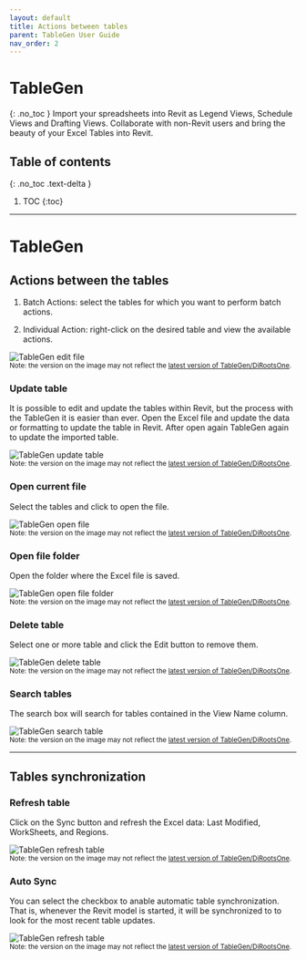 ```yaml
---
layout: default
title: Actions between tables
parent: TableGen User Guide
nav_order: 2
---
```


# TableGen
{: .no_toc }
Import your spreadsheets into Revit as Legend Views, Schedule Views and Drafting Views.
Collaborate with non-Revit users and bring the beauty of your Excel Tables into Revit.

## Table of contents
{: .no_toc .text-delta }

1. TOC
{:toc}

---

# TableGen

## Actions between the tables

1. Batch Actions: select the tables for which you want to perform batch actions.

2. Individual Action: right-click on the desired table and view the available actions.

![TableGen edit file](../../../assets\images\TableGen\TG-Actions.gif)  
<sub>Note: the version on the image may not reflect the [latest version of TableGen/DiRootsOne](https://diroots.com/revit-plugins/dirootsone/).</sub>

### Update table

It is possible to edit and update the tables within Revit, but the process with the TableGen it is easier than ever.
Open the Excel file and update the data or formatting to update the table in Revit. After open again TableGen again to update the imported table.

![TableGen update table](../../../assets\images\TableGen\TG-UpdateTable.gif)  
<sub>Note: the version on the image may not reflect the [latest version of TableGen/DiRootsOne](https://diroots.com/revit-plugins/dirootsone/).</sub>

### Open current file

Select the tables and click to open the file.

![TableGen open file](../../../assets\images\TableGen\TG-OpenFile.gif)  
<sub>Note: the version on the image may not reflect the [latest version of TableGen/DiRootsOne](https://diroots.com/revit-plugins/dirootsone/).</sub>

### Open file folder

Open the folder where the Excel file is saved.

![TableGen open file folder](../../../assets\images\TableGen\TG-OpenFolder.gif)  
<sub>Note: the version on the image may not reflect the [latest version of TableGen/DiRootsOne](https://diroots.com/revit-plugins/dirootsone/).</sub>

### Delete table

Select one or more table and click the Edit button to remove them.

![TableGen delete table](../../../assets\images\TableGen\TG-DeleteTable.gif)  
<sub>Note: the version on the image may not reflect the [latest version of TableGen/DiRootsOne](https://diroots.com/revit-plugins/dirootsone/).</sub>

### Search tables

The search box will search for tables contained in the View Name column.

![TableGen search table](../../../assets\images\TableGen\TG-SearchTable.gif)  
<sub>Note: the version on the image may not reflect the [latest version of TableGen/DiRootsOne](https://diroots.com/revit-plugins/dirootsone/).</sub>

---

## Tables synchronization

### Refresh table

Click on the Sync button and refresh the Excel data: Last Modified, WorkSheets, and Regions.

![TableGen refresh table](../../../assets\images\TableGen\TG-RefreshData.png)  
<sub>Note: the version on the image may not reflect the [latest version of TableGen/DiRootsOne](https://diroots.com/revit-plugins/dirootsone/).</sub>

### Auto Sync

You can select the checkbox to anable automatic table synchronization. That is, whenever the Revit model is started, it will be synchronized to to look for the most recent table updates.

![TableGen refresh table](../../../assets\images\TableGen\TG-AutoSync.gif)  
<sub>Note: the version on the image may not reflect the [latest version of TableGen/DiRootsOne](https://diroots.com/revit-plugins/dirootsone/).</sub>